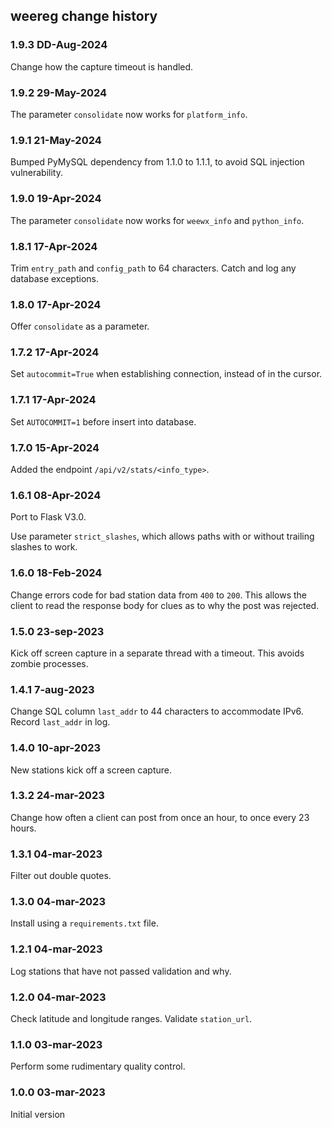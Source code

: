 weereg change history
--------------------
### 1.9.3 DD-Aug-2024

Change how the capture timeout is handled.


### 1.9.2 29-May-2024

The parameter `consolidate` now works for `platform_info`.


### 1.9.1 21-May-2024

Bumped PyMySQL dependency from 1.1.0 to 1.1.1, to avoid SQL injection
vulnerability.


### 1.9.0 19-Apr-2024

The parameter `consolidate` now works for `weewx_info` and `python_info`.


### 1.8.1 17-Apr-2024

Trim `entry_path` and `config_path` to 64 characters.
Catch and log any database exceptions.


### 1.8.0 17-Apr-2024

Offer `consolidate` as a parameter.


### 1.7.2 17-Apr-2024

Set `autocommit=True` when establishing connection, instead of in the cursor.


### 1.7.1 17-Apr-2024

Set `AUTOCOMMIT=1` before insert into database.


### 1.7.0 15-Apr-2024

Added the endpoint `/api/v2/stats/<info_type>`.


### 1.6.1 08-Apr-2024

Port to Flask V3.0.

Use parameter `strict_slashes`, which allows paths with or without trailing
slashes to work.


### 1.6.0 18-Feb-2024

Change errors code for bad station data from `400` to `200`. This allows the
client to read the response body for clues as to why the post was rejected.


### 1.5.0 23-sep-2023

Kick off screen capture in a separate thread with a timeout. This avoids
zombie processes.


### 1.4.1 7-aug-2023

Change SQL column `last_addr` to 44 characters to accommodate IPv6.
Record `last_addr` in log.


### 1.4.0 10-apr-2023

New stations kick off a screen capture.


### 1.3.2 24-mar-2023

Change how often a client can post from once an hour, to once every 23 hours.


### 1.3.1 04-mar-2023

Filter out double quotes.


### 1.3.0 04-mar-2023

Install using a `requirements.txt` file.


### 1.2.1 04-mar-2023

Log stations that have not passed validation and why.


### 1.2.0 04-mar-2023

Check latitude and longitude ranges.
Validate `station_url`.


### 1.1.0 03-mar-2023

Perform some rudimentary quality control.


### 1.0.0 03-mar-2023

Initial version

